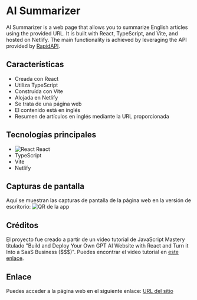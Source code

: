 # AI Summarizer

AI Summarizer is a web page that allows you to summarize English articles using the provided URL. It is built with React, TypeScript, and Vite, and hosted on Netlify. The main functionality is achieved by leveraging the API provided by [RapidAPI](https://rapidapi.com/restyler/api/article-extractor-and-summarizer).

## Características
- Creada con React
- Utiliza TypeScript
- Construida con Vite
- Alojada en Netlify
- Se trata de una página web
- El contenido está en inglés
- Resumen de artículos en inglés mediante la URL proporcionada

## Tecnologías principales
- ![React](https://React.png) React
- TypeScript
- Vite
- Netlify

## Capturas de pantalla
Aquí se muestran las capturas de pantalla de la página web en la versión de escritorio:
![QR de la app](./src/assets/screenshots/QRExpo.jpg)

## Créditos
El proyecto fue creado a partir de un video tutorial de JavaScript Mastery titulado "Build and Deploy Your Own GPT AI Website with React and Turn it Into a SaaS Business ($$$)". Puedes encontrar el video tutorial en [este enlace](https://www.youtube.com/watch?v=vpvtZZi5ZWk).

## Enlace
Puedes acceder a la página web en el siguiente enlace:
[URL del sitio](https://ai-summarizer-yha.netlify.app/)
